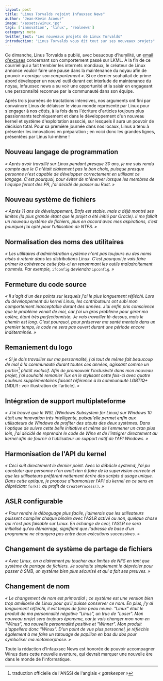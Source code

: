 ```yaml
---
layout: post
title: "Linus Torvalds rejoint Infauxsec News"
author: "Jean-Kévin Acoeur"
image: "/assets/winux.jpg"
tags: ['innovation', 'linux', 'realnews']
category: meta
twitter_text: "Les nouveaux projets de Linux Torvalds"
introduction: "Linus Torvalds vous dit tout sur ses nouveaux projets"
---
```


Ce dimanche, Linus Torvalds a publié, avec beaucoup d'humilité, un [email
d'excuses](https://lkml.org/lkml/2018/9/16/167) concernant son comportement
passé sur LKML. À la fin de ce courriel qui a fait trembler les internets
mondiaux, le créateur de Linux annonce vouloir faire une pause dans la
maintenance du noyau afin de pouvoir *« corriger son comportement »*.  Si ce
dernier souhaitait de prime abord développer un nouvel outil durant cet
interlude de maintenance du noyau, Infauxsec news a su voir une opportunité et
la saisir en engageant une personnalité reconnue par la communauté dans son
équipe.

Après trois journées de tractations intensives, nos arguments ont fini par
convaincre Linus de délaisser le vieux monde représenté par Linux pour
s'engager à nos côtés, à la fois dans l'écriture d'articles toujours plus
passionnants techniquement et dans le développement d'un nouveau kernel et
système d'exploitation associé, sur lesquels
il aura un pouvoir de décision total. Pour sa première journée dans
nos locaux, Linus a tenu à présenter les innovations en préparation ; en
voici donc les grandes lignes, présentées par Linus lui-même !

## Nouveau langage de programmation

*« Après avoir travaillé sur Linux pendant presque 30 ans, je me suis rendu
compte que le C n'était clairement pas le bon choix, puisque presque personne
n'est capable de développer correctement en utilisant ce langage. C'est
pourquoi, pour éviter de m'énerver lorsque les membres de l'équipe feront
des PR, j'ai décidé de passer au Rust. »*

## Nouveau système de fichiers

*« Après 11 ans de développement, Btrfs est stable, mais a déjà montré ses
limites (la plus grande étant que le projet a été initié par Oracle). Il me
fallait un nouveau système de fichiers, plus en accord avec mes aspirations,
c'est pourquoi j'ai opté pour l'utilisation de NTFS. »*

## Normalisation des noms des utilitaires

*« Les utilitaires d'administration système n'ont pas toujours eu des noms
aisés à retenir dans les distributions Linux. C'est pourquoi je vais faire
primer la cohérence cette fois-ci en renommant les outils maladroitement
nommés. Par exemple,* `ifconfig` *deviendra* `ipconfig`*. »*

## Fermeture du code source

*« Il s'agit d'un des points sur lesquels j'ai le plus longuement réfléchi.
Lors du développement du kernel Linux, les contributeurs ont subi mon
comportement inacceptable durant des années. J'ai enfin pris conscience que
le problème venait de moi, car j'ai un gros problème pour gérer ma colère,
étant très perfectionniste. Je vais travailler là-dessus, mais le chemin est
long. C'est pourquoi, pour préserver ma santé mentale dans un premier temps,
le code ne sera pas ouvert durant une période encore indéterminée. »*

## Remaniement du logo

*« Si je dois travailler sur ma personnalité, j'ai tout de même fait
beaucoup de mal à la communauté durant toutes ces années, agissant comme un
portier*[^1] *plutôt exclusif. Afin de promouvoir l'inclusivité dans mon
nouveau projet, j'ai souhaité remanier Tux en le stylisant cette fois-ci avec
quatre couleurs supplémentaires faisant référence à la communauté
LGBTIQ+* [NDLR : voir illustration de l'article]*. »*

## Intégration de support multiplateforme

*« J'ai trouvé que le WSL (Windows Subsystem for Linux) sur Windows 10 était
une innovation très intelligente, puisqu'elle permet enfin aux utilisateurs de
Windows de profiter des atouts des deux systèmes. Dans l'optique de suivre
cette belle initiative et même de l'emmener un cran plus loin, j'ai décidé de
reprendre le code de Wine et de l'intégrer directement au kernel afin de
fournir à l'utilisateur un support natif de l'API Windows. »*

## Harmonisation de l'API du kernel

*« Ceci suit directement le dernier point. Avec la débâcle systemd, j'ai pu
constater que personne n'en avait rien à faire de la supervision correcte et
que les utilisateurs préfèrent nettement écrire des scripts à usage unique.
Dans cette optique, je propose d'harmoniser l'API du kernel en ce sens en
dépréciant* `fork()` *au profit de* `CreateProcess()`*. »*

## ASLR configurable

*« Pour rendre le déboguage plus facile, j'aimerais que les utilisateurs
puissent compiler chaque binaire avec l'ASLR activé ou non, quelque chose qui
n'est pas faisable sur Linux. En échange de ceci, l'ASLR ne sera initialisé
qu'au démarrage, signifiant que l'adresse de base d'un programme ne changera pas
entre deux exécutions successives. »*

## Changement de système de partage de fichiers

*« Avec Linux, on a clairement pu toucher aux limites de NFS en tant que système
de partage de fichiers. Je souhaite simplement le déprécier pour passer à SMB,
un système bien plus sécurisé et qui a fait ses preuves. »*

## Changement de nom

*« Le changement de nom est primordial ; ce système est une version bien trop
améliorée de Linux pour qu'il puisse conserver ce nom. En plus, j'y ai
longuement réfléchi, il est temps de faire peau neuve. "Linux" était le produit
de ma personnalité négative "Linus", un truc de "Loser". Mon nouveau projet
sera toujours éponyme, car je vais changer mon nom en "Winus", ma nouvelle
personnalité positive et "Winner". Mon produit s'appellera donc "Winux". D'un
point de vue plus personnel, je réfléchis également à me faire un tatouage de
papillon en bas du dos pour symboliser ma métamorphose. »*

Toute la rédaction d'Infauxsec News est honorée de pouvoir accompagner Winus
dans cette nouvelle aventure, qui devrait marquer une nouvelle ère dans le monde
de l'informatique.

[^1]: traduction officielle de l'ANSSI de l'anglais *« gatekeeper »*
